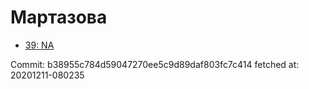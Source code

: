 # Мартазова
- [39: NA](39.md)

Commit: b38955c784d59047270ee5c9d89daf803fc7c414
 fetched at: 20201211-080235
